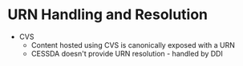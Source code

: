 # URN Handling and Resolution

* CVS
  * Content hosted using CVS is canonically exposed with a URN
  * CESSDA doesn't provide URN resolution - handled by DDI

